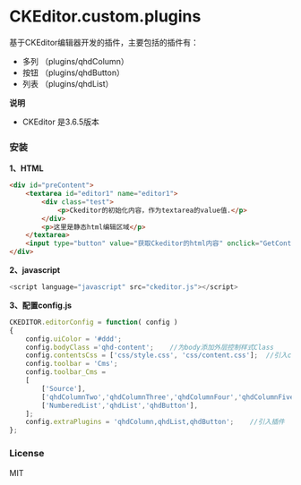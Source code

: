 # CKEditor.custom.plugins
基于CKEditor编辑器开发的插件，主要包括的插件有：
- 多列  （plugins/qhdColumn）
- 按钮  （plugins/qhdButton）
- 列表  （plugins/qhdList）

**说明**
- CKEditor 是3.6.5版本

### 安装
**1、HTML**
``` html
<div id="preContent">
	<textarea id="editor1" name="editor1">
    	<div class="test">
        	<p>Ckeditor的初始化内容，作为textarea的value值.</p>
        </div>
        <p>这里是静态html编辑区域</p>		
    </textarea>
    <input type="button" value="获取Ckeditor的html内容" onclick="GetContents();">
</div>
```

**2、javascript**
``` javascript
<script language="javascript" src="ckeditor.js"></script>
```

**3、配置config.js**
``` javascript
CKEDITOR.editorConfig = function( config )
{	
	config.uiColor = '#ddd';
	config.bodyClass ='qhd-content';	//为body添加外层控制样式Class
	config.contentsCss = ['css/style.css', 'css/content.css'];	//引入css，其中content.css是必须有
	config.toolbar = 'Cms';
    config.toolbar_Cms =
    [
		['Source'],	
		['qhdColumnTwo','qhdColumnThree','qhdColumnFour','qhdColumnFive'],//配置工具栏
		['NumberedList','qhdList','qhdButton'],
    ];	
	config.extraPlugins = 'qhdColumn,qhdList,qhdButton';	//引入插件
};

```

### License
MIT	

